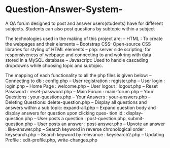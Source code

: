 # Question-Answer-System-
A QA forum designed to post and answer users(students) have for different subjects. Students can also post questions by subtopic within a subject


The technologies used in the making of this project are:
– HTML : To create the webpages and their elements
– Bootstrap CSS: Open-source CSS libraries for styling of HTML elements
– php: server side scripting; for responsiveness of webpage and connecting to
and wokring with data stored in a MySQL database
– Javascript: Used to handle cascading dropdowns while choosing topic and
subtopic.

The mapping of each functionality to all the php files is given below:
– Connecting to db : config.php
– User registration : register.php
– User login : login.php
– Home Page : welcome.php
– User logout : logout.php
– Reset Password : reset-password.php
– Main Forum : main-forum.php
– Your Questions : your-questions.php
– Your Answers : your-answers.php
– Deleting Questions: delete-question.php
– Display all questions and answers within a sub topic: expand-all.php
– Expand question body and display answers for question upon clicking ques-
tion id : display-question.php
– User posts a question : post-question.php, submit-question.php
– User posts an answer : post-answer.php
– Upvote an answer : like-answer.php
– Search keyword in reverse chronological order : keysearch.php
– Search keyword by relevance : keysearch2.php
– Updating Profile : edit-profile.php, write-changes.php
